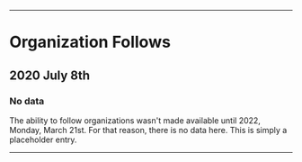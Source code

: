 
***

# Organization Follows

## 2020 July 8th

### No data

The ability to follow organizations wasn't made available until 2022, Monday, March 21st. For that reason, there is no data here. This is simply a placeholder entry.

***
